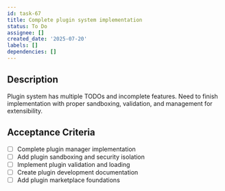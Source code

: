 ```yaml
---
id: task-67
title: Complete plugin system implementation
status: To Do
assignee: []
created_date: '2025-07-20'
labels: []
dependencies: []
---
```


## Description

Plugin system has multiple TODOs and incomplete features. Need to finish implementation with proper sandboxing, validation, and management for extensibility.

## Acceptance Criteria

- [ ] Complete plugin manager implementation
- [ ] Add plugin sandboxing and security isolation
- [ ] Implement plugin validation and loading
- [ ] Create plugin development documentation
- [ ] Add plugin marketplace foundations
